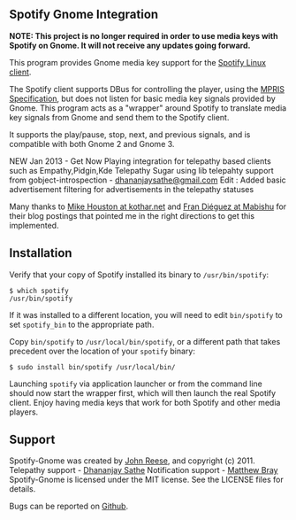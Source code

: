 Spotify Gnome Integration
-------------------------

**NOTE: This project is no longer required in order to use media keys with Spotify on Gnome.  It will not receive any updates going forward.**

This program provides Gnome media key support for the
[Spotify Linux client](http://www.spotify.com/us/download/previews/).

The Spotify client supports DBus for controlling the player, using the
[MPRIS Specification](http://www.mpris.org/2.1/spec/), but does not listen for basic
media key signals provided by Gnome.  This program acts as a "wrapper" around Spotify
to translate media key signals from Gnome and send them to the Spotify client.

It supports the play/pause, stop, next, and previous signals, and is compatible with
both Gnome 2 and Gnome 3.

NEW Jan 2013 - Get Now Playing integration for telepathy based clients such as 
Empathy,Pidgin,Kde Telepathy Sugar using lib telepahty support from gobject-introspection - dhananjaysathe@gmail.com
Edit : Added basic advertisement filtering for advertisements in the telepathy statuses

Many thanks to [Mike Houston at kothar.net](http://kothar.net/index.php/blog/30-spotifydbus)
and [Fran Diéguez at Mabishu](http://www.mabishu.com/blog/2010/11/15/playing-with-d-bus-interface-of-spotify-for-linux/)
for their blog postings that pointed me in the right directions to get this implemented.


Installation
------------

Verify that your copy of Spotify installed its binary to `/usr/bin/spotify`:

    $ which spotify
	/usr/bin/spotify

If it was installed to a different location, you will need to edit `bin/spotify` to set
`spotify_bin` to the appropriate path.

Copy `bin/spotify` to `/usr/local/bin/spotify`, or a different path that takes precedent
over the location of your `spotify` binary:

    $ sudo install bin/spotify /usr/local/bin/

Launching `spotify` via application launcher or from the command line should now start
the wrapper first, which will then launch the real Spotify client.  Enjoy having media
keys that work for both Spotify and other media players.


Support
-------

Spotify-Gnome was created by [John Reese](http://johnmreese.com), and copyright (c) 2011.
Telepathy support - [Dhananjay Sathe](dhananjaysathe@gmail.com)
Notification support - [Matthew Bray](http://bf.mattjbray.com)
Spotify-Gnome is licensed under the MIT license.  See the LICENSE files for details.

Bugs can be reported on [Github](https://github.com/jreese/spotify-gnome/issues).


